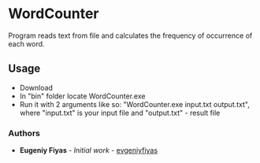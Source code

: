 # WordCounter

Program reads text from file and calculates the frequency of occurrence of each word.

## Usage

* Download
* In "bin" folder locate WordCounter.exe
* Run it with 2 arguments like so: "WordCounter.exe input.txt output.txt", where "input.txt" is your input file and "output.txt" - result file 

### Authors

* **Eugeniy Fiyas** - *Initial work* - [evgeniyfiyas](https://github.com/evgeniyfiyas)
